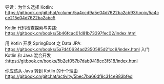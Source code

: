 导读：为什么选择 Kotlin: https://gitbook.cn/gitchat/column/5a4ccd9a5e04d7622ba2ab93/topic/5a4cce215e04d7622ba2abc5

Kotlin 代码检查探索与实践: https://gitbook.cn/books/5b46fcac01d81b73397fec02/index.html

用 Kotlin 开发 SpringBoot 之 Data JPA: https://gitbook.cn/books/5a7d40634ad2350585d21cc9/index.html
入门 Kotlin 和 Java 混合开发 :https://gitbook.cn/books/5b2ef057b7dab9418cc3f518/index.html

你应该从 Java 转到 Kotlin 的十个理由 https://gitbook.cn/gitchat/activity/5bec7ba66df8c314e883bfed